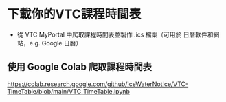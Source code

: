 # 下載你的VTC課程時間表

- 從 VTC MyPortal 中爬取課程時間表並製作 .ics 檔案（可用於 日曆軟件和網站，e.g. Google 日曆）

## 使用 Google Colab 爬取課程時間表

<https://colab.research.google.com/github/IceWaterNotIce/VTC-TimeTable/blob/main/VTC_TimeTable.ipynb>
